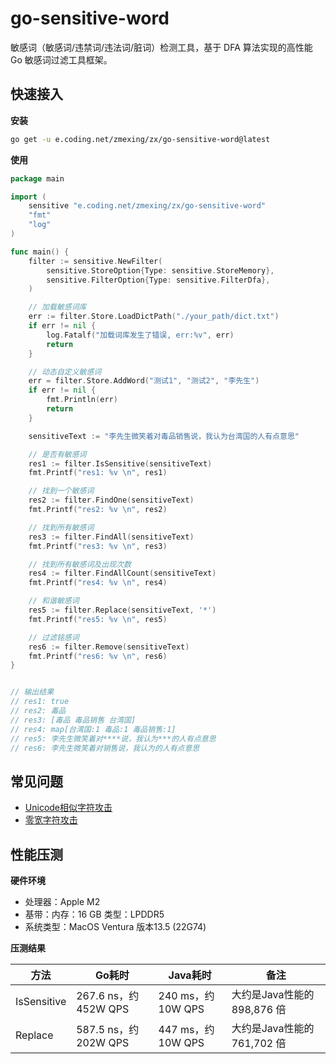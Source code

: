 # go-sensitive-word

敏感词（敏感词/违禁词/违法词/脏词）检测工具，基于 DFA 算法实现的高性能 Go 敏感词过滤工具框架。

## 快速接入

**安装**
```bash
go get -u e.coding.net/zmexing/zx/go-sensitive-word@latest
```

**使用**
```go
package main

import (
	sensitive "e.coding.net/zmexing/zx/go-sensitive-word"
	"fmt"
	"log"
)

func main() {
	filter := sensitive.NewFilter(
		sensitive.StoreOption{Type: sensitive.StoreMemory},
		sensitive.FilterOption{Type: sensitive.FilterDfa},
	)

	// 加载敏感词库
	err := filter.Store.LoadDictPath("./your_path/dict.txt")
	if err != nil {
		log.Fatalf("加载词库发生了错误, err:%v", err)
		return
	}

	// 动态自定义敏感词
	err = filter.Store.AddWord("测试1", "测试2", "李先生")
	if err != nil {
		fmt.Println(err)
		return
	}

	sensitiveText := "李先生微笑着对毒品销售说，我认为台湾国的人有点意思"

	// 是否有敏感词
	res1 := filter.IsSensitive(sensitiveText)
	fmt.Printf("res1: %v \n", res1)

	// 找到一个敏感词
	res2 := filter.FindOne(sensitiveText)
	fmt.Printf("res2: %v \n", res2)

	// 找到所有敏感词
	res3 := filter.FindAll(sensitiveText)
	fmt.Printf("res3: %v \n", res3)

	// 找到所有敏感词及出现次数
	res4 := filter.FindAllCount(sensitiveText)
	fmt.Printf("res4: %v \n", res4)

	// 和谐敏感词
	res5 := filter.Replace(sensitiveText, '*')
	fmt.Printf("res5: %v \n", res5)

	// 过滤铭感词
	res6 := filter.Remove(sensitiveText)
	fmt.Printf("res6: %v \n", res6)
}


// 输出结果
// res1: true
// res2: 毒品
// res3: [毒品 毒品销售 台湾国]
// res4: map[台湾国:1 毒品:1 毒品销售:1]
// res5: 李先生微笑着对****说，我认为***的人有点意思
// res6: 李先生微笑着对销售说，我认为的人有点意思 
```

## 常见问题

- [Unicode相似字符攻击](./docs/unicode.md)
- [零宽字符攻击](docs/zero-width.md)

## 性能压测

**硬件环境**
- 处理器：Apple M2
- 基带：内存：16 GB 类型：LPDDR5
- 系统类型：MacOS Ventura 版本13.5 (22G74)

**压测结果**

| 方法 | Go耗时                | Java耗时           | 备注                   |
|---|---------------------|------------------|----------------------|
| IsSensitive  | 267.6 ns，约 452W QPS | 240 ms，约 10W QPS | 大约是Java性能的 898,876 倍 |
| Replace | 587.5 ns，约 202W QPS | 447 ms，约 10W QPS | 大约是Java性能的 761,702 倍 |